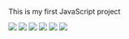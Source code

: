 This is my first JavaScript project

<a href="https://codeclimate.com/github/codeclimate/codeclimate/maintainability"><img src="https://api.codeclimate.com/v1/badges/a99a88d28ad37a79dbf6/maintainability" /></a>
<a href="https://codeclimate.com/github/codeclimate/codeclimate/test_coverage"><img src="https://api.codeclimate.com/v1/badges/a99a88d28ad37a79dbf6/test_coverage" /></a>
<img src="https://travis-ci.com/muzzai/frontend-project-lvl1.svg?branch=master" />
<a href="https://asciinema.org/a/1M43Ea8MUVf2vl6LR8G9nb7pC" target="_blank"><img src="https://asciinema.org/a/1M43Ea8MUVf2vl6LR8G9nb7pC.svg" /></a>
<a href="https://asciinema.org/a/TKm60EjGnSBOGj5WiLUzjTEmk" target="_blank"><img src="https://asciinema.org/a/TKm60EjGnSBOGj5WiLUzjTEmk.svg" /></a>
<a href="https://asciinema.org/a/wUdanJ5BUOpGjBwktGWheoDus" target="_blank"><img src="https://asciinema.org/a/wUdanJ5BUOpGjBwktGWheoDus.svg" /></a>